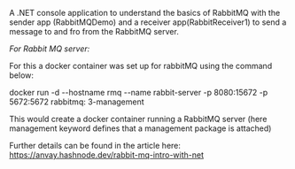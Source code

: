 A .NET console application to understand the basics of RabbitMQ with the sender app (RabbitMQDemo) and a receiver app(RabbitReceiver1) to send a message to and fro from the RabbitMQ server.

*For Rabbit MQ server:*

For this a docker container was set up for rabbitMQ using the command below:

docker run -d --hostname rmq --name rabbit-server -p 8080:15672 -p 5672:5672 rabbitmq: 3-management

This would create a docker container running a RabbitMQ server (here management keyword defines that a management package is attached) 

Further details can be found in the article here: https://anvay.hashnode.dev/rabbit-mq-intro-with-net
